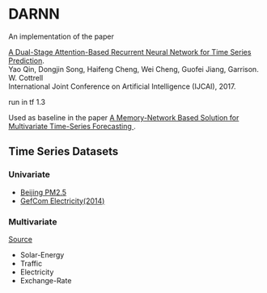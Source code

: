 # DARNN
An implementation of the paper 

[A Dual-Stage Attention-Based Recurrent Neural Network for Time Series Prediction](https://arxiv.org/abs/1704.02971).                   
  Yao Qin, Dongjin Song, Haifeng Cheng, Wei Cheng, Guofei Jiang, Garrison. W. Cottrell                 
 International Joint Conference on Artificial Intelligence (IJCAI), 2017. 

 run in tf 1.3  

Used as baseline in the paper 
[A Memory-Network Based Solution for Multivariate Time-Series Forecasting
](https://arxiv.org/abs/1809.02105).

## Time Series Datasets

### Univariate
* [Beijing PM2.5](https://github.com/petwill/DARNN/univariate/data/beijing)
* [GefCom Electricity(2014)](https://github.com/petwill/DARNN/univariate/data/GEFC2014)

### Multivariate

[Source](https://github.com/laiguokun/multivariate-time-series-data)

- Solar-Energy
- Traffic
- Electricity
- Exchange-Rate
